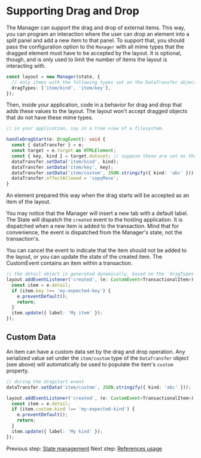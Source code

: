 # Supporting Drag and Drop

The Manager can support the drag and drop of external items. This way, you can program an interaction where the user can drop an element into a split panel and add a new item to that panel. To support that, you should pass the configuration option to the `Manager` with all mime types that the dragged element must have to be accepted by the layout. It is optional, though, and is only used to limit the number of items the layout is interacting with.

```ts
const layout = new Manager(state, {
  // only items with the following types set on the DataTransfer object are accepted.
  dragTypes: ['item/kind', 'item/key'],
});
```

Then, inside your application, code in a behavior for drag and drop that adds these values to the layout. The layout won't accept dragged objects that do not have these mime types.

```ts
// in your application, say in a tree view of a filesystem.

handleDragStart(e: DragEvent): void {
  const { dataTransfer } = e;
  const target = e.target as HTMLElement;
  const { key, kind } = target.dataset; // suppose these are set on the dragged element.
  dataTransfer.setData('item/kind', kind);
  dataTransfer.setData('item/key', key);
  dataTransfer.setData('item/custom', JSON.stringify({ kind: 'abc' }));
  dataTransfer.effectAllowed = 'copyMove';
}
```

An element prepared this way when the drag starts will be accepted as an item of the layout. 

You may notice that the Manager will insert a new tab with a default label. The State will dispatch the `created` event to the hosting application. It is dispatched when a new item is added to the transaction. Mind that for convenience, the event is dispatched from the Manager's state, not the transaction's.

You can cancel the event to indicate that the item should not be added to the layout, or you can update the state of the created item. The CustomEvent contains an item within a transaction.

```ts
// the detail object is generated dynamically, based on the `dragTypes` property.
layout.addEventListener('created', (e: CustomEvent<TransactionalItem>) => {
  const item = e.detail;
  if (item.key !== 'my-expected-key') {
    e.preventDefault();
    return;
  }
  item.update({ label: 'My item' });
});
```

## Custom Data

An item can have a custom data set by the drag and drop operation. Any serialized value set under the `item/custom` type of the `DataTransfer` object (see above) will automatically be used to populate the item's `custom` property.

```ts
// during the dragstart event 
dataTransfer.setData('item/custom', JSON.stringify({ kind: 'abc' })); 
```

```ts
layout.addEventListener('created', (e: CustomEvent<TransactionalItem>) => {
  const item = e.detail;
  if (item.custom.kind !== 'my-expected-kind') {
    e.preventDefault();
    return;
  }
  item.update({ label: 'My kind' });
});
```

Previous step: [State management](state.md)
Next step: [References usage](references.md)
